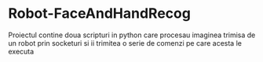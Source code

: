 # Robot-FaceAndHandRecog
Proiectul contine doua scripturi in python care procesau imaginea trimisa de un robot prin socketuri si ii trimitea o serie de comenzi pe care acesta le executa
